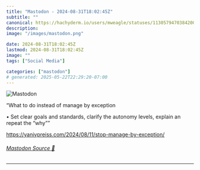 ```yaml
---
title: "Mastodon - 2024-08-31T18:02:45Z"
subtitle: ""
canonical: https://hachyderm.io/users/mweagle/statuses/113057947038420018
description:
image: "/images/mastodon.png"

date: 2024-08-31T18:02:45Z
lastmod: 2024-08-31T18:02:45Z
image: ""
tags: ["Social Media"]

categories: ["mastodon"]
# generated: 2025-05-22T22:29:20-07:00
---
```

![Mastodon](/images/mastodon.png)

<p>“What to do instead of manage by exception</p><p>	•	Set clear goals and standards, clarify the autonomy levels, explain an repeat the “why””</p><p><a href="https://yanivpreiss.com/2024/08/11/stop-manage-by-exception/" target="_blank" rel="nofollow noopener noreferrer" translate="no"><span class="invisible">https://</span><span class="ellipsis">yanivpreiss.com/2024/08/11/sto</span><span class="invisible">p-manage-by-exception/</span></a></p>


###### [Mastodon Source 🐘](https://hachyderm.io/@mweagle/113057947038420018)

___
